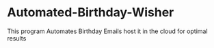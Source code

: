 # Automated-Birthday-Wisher
This program Automates Birthday Emails host it in the cloud for optimal results

